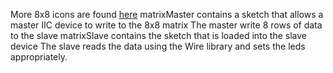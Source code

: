More 8x8 icons are found <a href="http://graphicriver.net/item/nano-icons-8x8/4453769">here</a>
matrixMaster contains a sketch that allows a master IIC device to write to the 8x8 matrix 
  The master write 8 rows of data to the slave
matrixSlave contains the sketch that is loaded into the slave device 
  The slave reads the data using the Wire library and sets the leds appropriately.